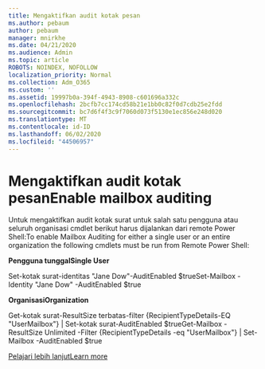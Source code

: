 ```yaml
---
title: Mengaktifkan audit kotak pesan
ms.author: pebaum
author: pebaum
manager: mnirkhe
ms.date: 04/21/2020
ms.audience: Admin
ms.topic: article
ROBOTS: NOINDEX, NOFOLLOW
localization_priority: Normal
ms.collection: Adm_O365
ms.custom: ''
ms.assetid: 19997b0a-394f-4943-8908-c601696a332c
ms.openlocfilehash: 2bcfb7cc174cd58b21e1bb0c82f0d7cdb25e2fdd
ms.sourcegitcommit: bc7d6f4f3c9f7060d073f5130e1ec856e248d020
ms.translationtype: MT
ms.contentlocale: id-ID
ms.lasthandoff: 06/02/2020
ms.locfileid: "44506957"
---
```

# <a name="enable-mailbox-auditing"></a><span data-ttu-id="106c9-102">Mengaktifkan audit kotak pesan</span><span class="sxs-lookup"><span data-stu-id="106c9-102">Enable mailbox auditing</span></span>

<span data-ttu-id="106c9-103">Untuk mengaktifkan audit kotak surat untuk salah satu pengguna atau seluruh organisasi cmdlet berikut harus dijalankan dari remote Power Shell:</span><span class="sxs-lookup"><span data-stu-id="106c9-103">To enable Mailbox Auditing for either a single user or an entire organization the following cmdlets must be run from Remote Power Shell:</span></span>
  
 <span data-ttu-id="106c9-104">**Pengguna tunggal**</span><span class="sxs-lookup"><span data-stu-id="106c9-104">**Single User**</span></span>
  
<span data-ttu-id="106c9-105">Set-kotak surat-identitas "Jane Dow"-AuditEnabled $true</span><span class="sxs-lookup"><span data-stu-id="106c9-105">Set-Mailbox -Identity "Jane Dow" -AuditEnabled $true</span></span>
  
 <span data-ttu-id="106c9-106">**Organisasi**</span><span class="sxs-lookup"><span data-stu-id="106c9-106">**Organization**</span></span>
  
<span data-ttu-id="106c9-107">Get-kotak surat-ResultSize terbatas-filter {RecipientTypeDetails-EQ "UserMailbox"} | Set-kotak surat-AuditEnabled $true</span><span class="sxs-lookup"><span data-stu-id="106c9-107">Get-Mailbox -ResultSize Unlimited -Filter {RecipientTypeDetails -eq "UserMailbox"} | Set-Mailbox -AuditEnabled $true</span></span>
  
[<span data-ttu-id="106c9-108">Pelajari lebih lanjut</span><span class="sxs-lookup"><span data-stu-id="106c9-108">Learn more</span></span>](https://docs.microsoft.com/microsoft-365/compliance/enable-mailbox-auditing)
  

